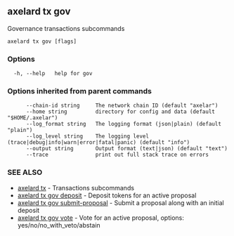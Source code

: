 ## axelard tx gov

Governance transactions subcommands

```
axelard tx gov [flags]
```

### Options

```
  -h, --help   help for gov
```

### Options inherited from parent commands

```
      --chain-id string     The network chain ID (default "axelar")
      --home string         directory for config and data (default "$HOME/.axelar")
      --log_format string   The logging format (json|plain) (default "plain")
      --log_level string    The logging level (trace|debug|info|warn|error|fatal|panic) (default "info")
      --output string       Output format (text|json) (default "text")
      --trace               print out full stack trace on errors
```

### SEE ALSO

* [axelard tx](axelard_tx.md)	 - Transactions subcommands
* [axelard tx gov deposit](axelard_tx_gov_deposit.md)	 - Deposit tokens for an active proposal
* [axelard tx gov submit-proposal](axelard_tx_gov_submit-proposal.md)	 - Submit a proposal along with an initial deposit
* [axelard tx gov vote](axelard_tx_gov_vote.md)	 - Vote for an active proposal, options: yes/no/no_with_veto/abstain

